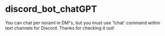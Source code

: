 # discord_bot_chatGPT

You can chat per noraml in DM"s, but you must use '!chat' command within text channels for Discord. 
Thanks for checking it out!
